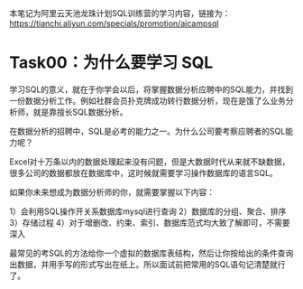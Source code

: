 本笔记为阿里云天池龙珠计划SQL训练营的学习内容，链接为：https://tianchi.aliyun.com/specials/promotion/aicampsql
# Task00：为什么要学习 SQL

学习SQL的意义，就在于你学会以后，将掌握数据分析应聘中的SQL能力，并找到一份数据分析工作。例如社群会员扑克牌成功转行数据分析，现在是饿了么业务分析师，就是靠擅长SQL数据分析。

在数据分析的招聘中，SQL是必考的能力之一。为什么公司要考察应聘者的SQL能力呢？

Excel对十万条以内的数据处理起来没有问题，但是大数据时代从来就不缺数据，很多公司的数据都放在数据库中，这时候就需要学习操作数据库的语言SQL。

如果你未来想成为数据分析师的你，就需要掌握以下内容：

1）会利用SQL操作开关系数据库mysql进行查询
2）数据库的分组、聚合、排序
3）存储过程
4）对于增删改、约束、索引、数据库范式均大致了解即可，不需要深入

最常见的考SQL的方法给你一个虚拟的数据库表结构，然后让你按给出的条件查询出数据，并用手写的形式写出在纸上。所以面试前把常用的SQL语句记清楚就行了。
